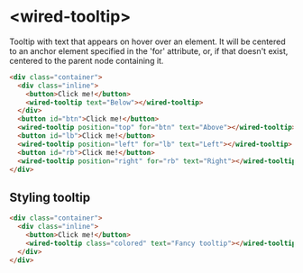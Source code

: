 # \<wired-tooltip\>

Tooltip with text that appears on hover over an element. It will be centered to an anchor element specified in the 'for' attribute, or, if that doesn't exist, centered to the parent node containing it.

<!--
```
<custom-element-demo>
  <template>
    <script src="../webcomponentsjs/webcomponents-lite.js"></script>
    <link rel="import" href="wired-tooltip.html">
    <style is="custom-style">
      .inline {
        display: inline-block;
      }
      .container {
        padding: 50px 0;
      }
      button {
        margin: 0 25px;
      }
    </style>
    <next-code-block></next-code-block>
  </template>
</custom-element-demo>
```
-->
```html
<div class="container">
  <div class="inline">
    <button>Click me!</button>
    <wired-tooltip text="Below"></wired-tooltip>
  </div>
  <button id="btn">Click me!</button>
  <wired-tooltip position="top" for="btn" text="Above"></wired-tooltip>
  <button id="lb">Click me!</button>
  <wired-tooltip position="left" for="lb" text="Left"></wired-tooltip>
  <button id="rb">Click me!</button>
  <wired-tooltip position="right" for="rb" text="Right"></wired-tooltip>
</div>
```


## Styling tooltip

<!--
```
<custom-element-demo>
  <template>
    <script src="../webcomponentsjs/webcomponents-lite.js"></script>
    <link rel="import" href="wired-tooltip.html">
    <style is="custom-style">
      .inline {
        display: inline-block;
      }
      .container {
        padding: 50px 0;
      }
      button {
        margin: 0 25px;
      }
      .colored {
        --wired-tooltip-border-color: red;
        --wired-tooltip-background: rgba(200, 200, 0, 0.2);
        color: blue;
      }
    </style>
    <next-code-block></next-code-block>
  </template>
</custom-element-demo>
```
-->
```html
<div class="container">
  <div class="inline">
    <button>Click me!</button>
    <wired-tooltip class="colored" text="Fancy tooltip"></wired-tooltip>
  </div>
</div>
```